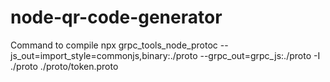 # node-qr-code-generator

Command to compile npx grpc_tools_node_protoc --js_out=import_style=commonjs,binary:./proto --grpc_out=grpc_js:./proto -I ./proto ./proto/token.proto
